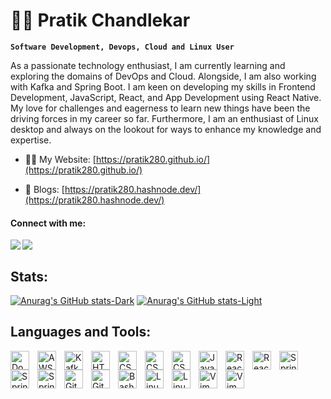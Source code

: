 # 🏄‍♂️ Pratik Chandlekar

**`Software Development, Devops, Cloud and Linux User`**

As a passionate technology enthusiast, I am currently learning and exploring the domains of DevOps and Cloud. Alongside, I am also working with Kafka and Spring Boot. I am keen on developing my skills in Frontend Development, JavaScript, React, and App Development using React Native. My love for challenges and eagerness to learn new things have been the driving forces in my career so far. Furthermore, I am an enthusiast of Linux desktop and always on the lookout for ways to enhance my knowledge and expertise.

- 👨‍💻 My Website: [https://pratik280.github.io/](https://pratik280.github.io/)

- 📝 Blogs:  [https://pratik280.hashnode.dev/](https://pratik280.hashnode.dev/)

<h4 align="left">Connect with me:</h4>

 <a href="https://twitter.com/pratikchandlekr" target="_blank" >
    <img align="left" src="https://img.shields.io/badge/Twitter-1DA1F2?style=for-the-badge&logo=twitter&logoColor=white"/>
  </a>
 <a href="https://linkedin.com/in/pratik280" target="_blank" >
  <img align="left"  src="https://img.shields.io/badge/LinkedIn-0077B5?style=for-the-badge&logo=linkedin&logoColor=white" />
  </a>

</br>

## Stats:

[![Anurag's GitHub stats-Dark](https://github-readme-stats.vercel.app/api?username=pratik280&show_icons=true&theme=dark#gh-dark-mode-only)](https://github.com/pratik280/github-readme-stats#gh-dark-mode-only)
[![Anurag's GitHub stats-Light](https://github-readme-stats.vercel.app/api?username=pratik280&show_icons=true&theme=default#gh-light-mode-only)](https://github.com/pratik280/github-readme-stats#gh-light-mode-only)


## Languages and Tools:

<img align="left" alt="Docker" width="30px" style="padding-right:10px;" src="https://cdn.jsdelivr.net/gh/devicons/devicon/icons/docker/docker-original.svg"/>
<img align="left" alt="AWS" width="30px" style="padding-right:10px;" src="https://cdn.jsdelivr.net/gh/devicons/devicon/icons/amazonwebservices/amazonwebservices-original.svg"/>
<img align="left" alt="Kafka" width="30px" style="padding-right:10px;" src="https://cdn.jsdelivr.net/gh/devicons/devicon/icons/apachekafka/apachekafka-original.svg"/>
<img align="left" alt="HTML" width="30px" style="padding-right:10px;" src="https://cdn.jsdelivr.net/gh/devicons/devicon/icons/html5/html5-plain.svg" />
<img align="left" alt="CSS" width="30px" style="padding-right:10px;" src="https://cdn.jsdelivr.net/gh/devicons/devicon/icons/css3/css3-plain.svg" />
<img align="left" alt="CSS" width="30px" style="padding-right:10px;" src="https://cdn.jsdelivr.net/gh/devicons/devicon/icons/sass/sass-original.svg" />
<img align="left" alt="CSS" width="30px" style="padding-right:10px;" src="https://cdn.jsdelivr.net/gh/devicons/devicon/icons/tailwindcss/tailwindcss-plain.svg" />
<img align="left" alt="JavaScript" width="30px" style="padding-right:10px;" src="https://cdn.jsdelivr.net/gh/devicons/devicon/icons/javascript/javascript-plain.svg" />
<img align="left" alt="React" width="30px" style="padding-right:10px;" src="https://cdn.jsdelivr.net/gh/devicons/devicon/icons/react/react-original.svg" />
<img align="left" alt="React-native" width="30px" style="padding-right:10px;" src="https://reactnative.dev/img/header_logo.svg" />
<img align="left" alt="Spring" width="30px" style="padding-right:10px;" src="https://cdn.jsdelivr.net/gh/devicons/devicon/icons/spring/spring-original.svg" />
<img align="left" alt="Spring" width="30px" style="padding-right:10px;" src="https://cdn.jsdelivr.net/gh/devicons/devicon/icons/postgresql/postgresql-original.svg" />
<img align="left" alt="Spring" width="30px" style="padding-right:10px;" src="https://cdn.jsdelivr.net/gh/devicons/devicon/icons/nginx/nginx-original.svg" />
<img align="left" alt="Git" width="30px" style="padding-right:10px;" src="https://cdn.jsdelivr.net/gh/devicons/devicon/icons/git/git-original.svg" />
<img align="left" alt="GitHub" width="30px" style="padding-right:10px;" src="https://cdn.jsdelivr.net/gh/devicons/devicon/icons/github/github-original.svg" />
<img align="left" alt="Bash" width="30px" style="padding-right:10px;" src="https://cdn.jsdelivr.net/gh/devicons/devicon/icons/bash/bash-original.svg" />
<img align="left" alt="Linux" width="30px" style="padding-right:10px;" src="https://cdn.jsdelivr.net/gh/devicons/devicon/icons/linux/linux-original.svg" />
<img align="left" alt="Linux" width="30px" style="padding-right:10px;" src="https://cdn.jsdelivr.net/gh/devicons/devicon/icons/opensuse/opensuse-original.svg" />
<img align="left" alt="Vim" width="30px" style="padding-right:10px;" src="https://cdn.jsdelivr.net/gh/devicons/devicon/icons/vim/vim-original.svg" />
<img align="left" alt="Vim" width="30px" style="padding-right:10px;" src="https://cdn.jsdelivr.net/gh/devicons/devicon/icons/vscode/vscode-original.svg" />

<!-- 

### 📊 Stats

[![Anurag's GitHub stats-Dark](https://github-readme-stats.vercel.app/api?username=pratik280&show_icons=true&theme=dark#gh-dark-mode-only)](https://github.com/pratik280/github-readme-stats#gh-dark-mode-only)
[![Anurag's GitHub stats-Light](https://github-readme-stats.vercel.app/api?username=pratik280&show_icons=true&theme=default#gh-light-mode-only)](https://github.com/pratik280/github-readme-stats#gh-light-mode-only)



#
<details>
 <summary><h3>👨‍💻 Pratik's Coding Journey</h3></summary>
   I started my coding journey as a naive computer science student with a passion to learn everything I could about this programming world - code, unix, linux, theory. And all the while, teaching myself iOS development with a dream to build my own app, but that soon got overshadowed by my desire to excel in Java. A desire that landed me a full-stack software engineering job upon graduation. However, I had another desire I had been pursuing throughout this time - YouTube content creation. I eventually ended up quitting my software engineering job to pursue YouTube full-time, and that has been my focus ever since. But there's something that's always bothered me about my journey - abandoning my dream of building my own app to pursue the safe route, a job. Now I've already taken the leap away from that safety net into this uncomfortable, unexplored world that it being a creator. And it worked out, but again, it became comfortable. It's easier to create a video than go out on a ledge and build my own product. I do have to eat, at the end of the day, but I think it's time. It's time to get uncomfortable again. I have a burning desire to get back on the horse, and fulfill that dream younger me had of building my own app, my own product. And in order to do that, I'll be implmementing a few measures to streamline my YouTube content to focus more time on fulfilling that dream - a dream that I'll be ready to tackle in 2023 due to the measure I'm putting in place now until the end of 2022. Don't wait up, because I'm coming.
  
 -->
